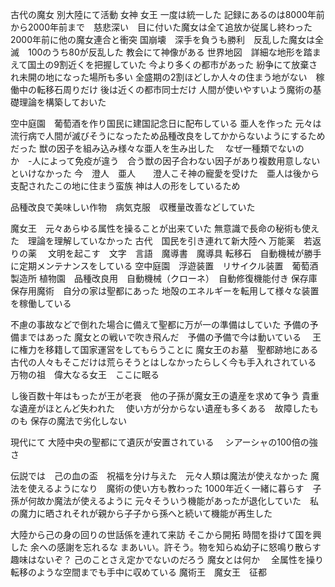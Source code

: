 古代の魔女
別大陸にて活動
女神
女王
一度は統一した
記録にあるのは8000年前から2000年前まで　慈悲深い　目に付いた魔女は全て追放か従属し終わった
2000年前に他の魔女連合と衝突
国崩壊　深手を負うも勝利　反乱した魔女は全滅　100のうち80が反乱した
教会にて神像がある
世界地図　詳細な地形を踏まえて国土の9割近くを把握していた
今より多くの都市があった
紛争にて放棄され未開の地になった場所も多い
全盛期の2割ほどしか人々の住まう地がない　稼働中の転移石周りだけ
後は近くの都市同士だけ
人間が使いやすいよう魔術の基礎理論を構築しておいた


空中庭園　葡萄酒を作り国民に建国記念日に配布している
亜人を作った
元々は流行病で人間が滅びそうになったため品種改良をしてかからないようにするためだった
獣の因子を組み込み様々な亜人を生み出した　
なぜ一種類でないのか　-人によって免疫が違う　合う獣の因子合わない因子があり複数用意しないといけなかった
今　澄人　亜人　　澄人こそ神の寵愛を受けた　亜人は後から支配されたこの地に住まう蛮族
神は人の形をしているため

品種改良で美味しい作物　病気克服　収穫量改善などしていた


魔女王　元々あらゆる属性を操ることが出来ていた
無意識で長命の秘術も使えた　理論を理解していなかった
古代　国民を引き連れて新大陸へ
万能薬　若返りの薬　
文明を起こす　文字　言語　魔導書　魔導具
転移石　自動機械が勝手に定期メンテナンスをしている
空中庭園　浮遊装置　リサイクル装置　葡萄酒製造所
植物園　品種改良用　自動機械（クローネ）　自動修復機能付き
保存庫　保存用魔術　自分の家は聖都にあった
地殻のエネルギーを転用して様々な装置を稼働している



不慮の事故などで倒れた場合に備えて聖都に万が一の準備はしていた
予備の予備まではあった
魔女との戦いで吹き飛んだ　予備の予備で今は動いている　
王に権力を移籍して国家運営をしてもらうことに
魔女王のお墓　聖都跡地にある
古代の人々もそこだけは荒らそうとはしなかったらしく今も手入れされている
万物の祖　偉大なる女王　ここに眠る



し後百数十年はもったが王が老衰　他の子孫が魔女王の遺産を求めて争う
貴重な遺産がほとんど失われた　
使い方が分からない遺産も多くある　故障したものも
保存の魔法で劣化しない




現代にて
大陸中央の聖都にて遺灰が安置されている　
シアーシャの100倍の強さ　



伝説では　己の血の盃　祝福を分け与えた　元々人類は魔法が使えなかった
魔法を使えるようになり　魔術の使い方も教わった
1000年近く一緒に暮らす　子孫が何故か魔法が使えるように
元々そういう機能があったが退化していた　私の魔力に晒されそれが親から子子から孫へと続いて機能が再生した


大陸から己の身の回りの世話係を連れて来訪
そこから開拓
時間を掛けて国を興した
余への感謝を忘れるな
まあいい。許そう。物を知らぬ幼子に怒鳴り散らす趣味はないぞ？
己のことさえ定かでないのだろう
魔女とは何か　
全属性を操り転移のような空間までも手中に収めている
魔術王　魔女王　征都　



